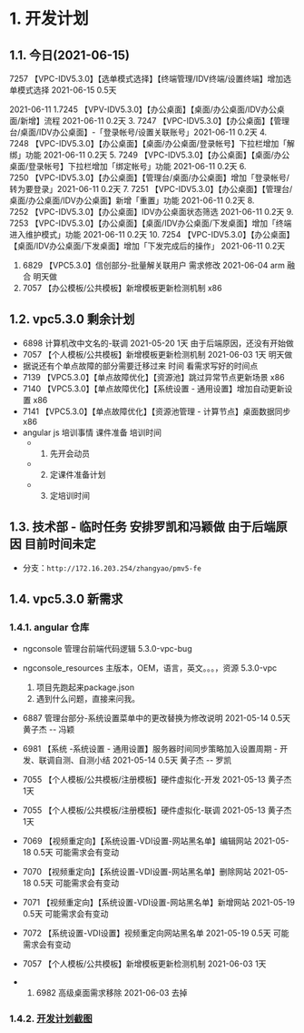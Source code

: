 # 1. 开发计划

## 1.1. 今日(2021-06-15)

7257 【VPC-IDV5.3.0】【选单模式选择】【终端管理/IDV终端/设置终端】增加选单模式选择 2021-06-15 0.5天

2021-06-11
1.7245 【VPV-IDV5.3.0】【办公桌面】【桌面/办公桌面/IDV办公桌面/新增】流程 2021-06-11 0.2天
3. 7247 【VPC-IDV5.3.0】【办公桌面】【管理台/桌面/IDV办公桌面】-「登录帐号/设置关联账号」2021-06-11 0.2天
4. 7248 【VPC-IDV5.3.0】【办公桌面】【桌面/办公桌面/登录帐号】下拉栏增加「解绑」功能 2021-06-11 0.2天
5. 7249 【VPC-IDV5.3.0】【办公桌面】【桌面/办公桌面/登录帐号】下拉栏增加「绑定帐号」功能 2021-06-11 0.2天
6. 7250 【VPC-IDV5.3.0】【办公桌面】【管理台/桌面/办公桌面】增加「登录帐号/转为要登录」2021-06-11 0.2天
7. 7251 【VPC-IDV5.3.0】【办公桌面】【管理台/桌面/办公桌面/IDV办公桌面】新增「重置」功能 2021-06-11 0.2天
8. 7252 【VPC-IDV5.3.0】【办公桌面】IDV办公桌面状态筛选 2021-06-11 0.2天
9. 7253 【VPC-IDV5.3.0】【办公桌面】【桌面/IDV办公桌面/下发桌面】增加「终端进入维护模式」功能 2021-06-11 0.2天
10. 7254 【VPC-IDV5.3.0】【办公桌面】【桌面/IDV办公桌面/下发桌面】增加「下发完成后的操作」 2021-06-11 0.2天


1. 6829 【VPC5.3.0】信创部分-批量解关联用户 需求修改 2021-06-04 arm 融合 明天做
2. 7057 【办公模板/公共模板】新增模板更新检测机制 x86

## 1.2. vpc5.3.0 剩余计划

- 6898 计算机改中文名的-联调 2021-05-20 1天 由于后端原因，还没有开始做
- 7057 【个人模板/公共模板】新增模板更新检测机制 2021-06-03 1天 明天做
- 据说还有个单点故障的部分需要迁移过来 时间 看需求写好的时间点
- 7139 【VPC5.3.0】【单点故障优化】【资源池】跳过异常节点更新场景 x86
- 7140 【VPC5.3.0】【单点故障优化】【系统设置 - 通用设置】增加自动更新设置 x86
- 7141 【VPC5.3.0】【单点故障优化】【资源池管理 - 计算节点】桌面数据同步 x86
- angular js 培训事情 课件准备 培训时间
  - 1. 先开会动员
  - 2. 定课件准备计划
  - 3. 定培训时间



## 1.3. 技术部 - 临时任务 安排罗凯和冯颖做 由于后端原因 目前时间未定

- 分支：`http://172.16.203.254/zhangyao/pmv5-fe`

## 1.4. vpc5.3.0 新需求

### 1.4.1. angular 仓库

- ngconsole 管理台前端代码逻辑 5.3.0-vpc-bug
- ngconsole_resources 主版本，OEM，语言，英文。。。，资源 5.3.0-vpc
  1. 项目先跑起来package.json
  2. 遇到什么问题，直接来问我。

- 6887 管理台部分-系统设置菜单中的更改替换为修改说明 2021-05-14 0.5天 黄子杰 -- 冯颖
- 6981 【系统 -系统设置 - 通用设置】服务器时间同步策略加入设置周期 - 开发、联调自测、自测小结 2021-05-14 0.5天 黄子杰 -- 罗凯
- 7055 【个人模板/公共模板/注册模板】硬件虚拟化-开发 2021-05-13 黄子杰 1天
- 7055 【个人模板/公共模板/注册模板】硬件虚拟化-联调 2021-05-13 黄子杰 1天
- 7069 【视频重定向】【系统设置-VDI设置-网站黑名单】编辑网站 2021-05-18 0.5天 可能需求会有变动
- 7070 【视频重定向】【系统设置-VDI设置-网站黑名单】删除网站 2021-05-18 0.5天 可能需求会有变动
- 7071 【视频重定向】【系统设置-VDI设置-网站黑名单】新增网站 2021-05-19 0.5天 可能需求会有变动
- 7072 【系统设置-VDI设置】视频重定向网站黑名单 2021-05-19 0.5天 可能需求会有变动
- 7057 【个人模板/公共模板】新增模板更新检测机制 2021-06-03 1天
- 1. 6982 高级桌面需求移除 2021-06-03 去掉

### 1.4.2. [开发计划截图](./5.3.0-vpc-new.png)
